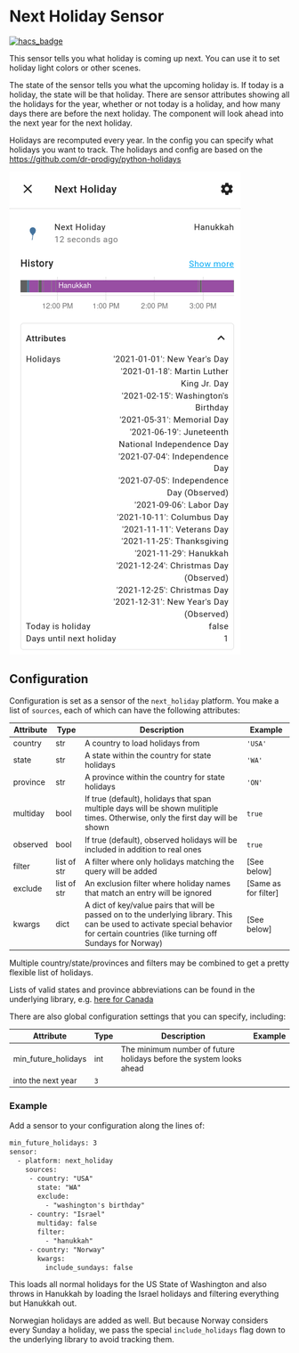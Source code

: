 # Next Holiday Sensor

[![hacs_badge](https://img.shields.io/badge/HACS-Custom-orange.svg)](https://github.com/partofthething/next-holiday-sensor)

This sensor tells you what holiday is coming up next. You can use it to set holiday light
colors or other scenes. 

The state of the sensor tells you what the upcoming holiday is. If today is a holiday, the
state will be that holiday. There are sensor attributes showing all the holidays for the
year, whether or not today is a holiday, and how many days there are before the next
holiday. The component will look ahead into the next year for the next holiday.

Holidays are recomputed every year. In the config you can specify what holidays you want
to track. The holidays and config are based on the
https://github.com/dr-prodigy/python-holidays

![An example screenshot](screenshot.png)

## Configuration

Configuration is set as a sensor of the `next_holiday` platform.  You make a list of
`sources`, each of which can have the following attributes:

| Attribute   | Type  |  Description | Example|
| --- | --- | --- | --- |
| country| str | A country to load holidays from | `'USA'`
| state | str | A state within the country for state holidays | `'WA'`
| province | str | A province within the country for state holidays | `'ON'` 
| multiday | bool | If true (default), holidays that span multiple days will be shown mulitiple times. Otherwise, only the first day will be shown| `true` 
| observed | bool | If true (default), observed holidays will be included in addition to real ones| `true`
| filter | list of str | A filter where only holidays matching the query will be added| [See below] 
| exclude | list of str | An exclusion filter where holiday names that match an entry will be ignored | [Same as for filter]
| kwargs | dict | A dict of key/value pairs that will be passed on to the underlying library. This can be used to activate special behavior for certain countries (like turning off Sundays for Norway)| [See below]

Multiple country/state/provinces and filters may be combined to get a pretty flexible
list of holidays.

Lists of valid states and province abbreviations can be found 
in the underlying library, e.g. [here for
Canada](https://github.com/dr-prodigy/python-holidays/blob/master/holidays/countries/canada.py)

There are also global configuration settings that you can specify, including:

| Attribute   | Type  |  Description | Example|
| --- | --- | --- | --- |
| min\_future\_holidays| int | The minimum number of future holidays before the system looks ahead
into the next year| `3`

### Example

Add a sensor to your configuration along the lines of:

    min_future_holidays: 3
    sensor:
      - platform: next_holiday
        sources: 
         - country: "USA"
           state: "WA"
           exclude:
             - "washington's birthday"
         - country: "Israel"
           multiday: false
           filter:
             - "hanukkah"
         - country: "Norway"
           kwargs:
             include_sundays: false

This loads all normal holidays for the US State of Washington and also
throws in Hanukkah by loading the Israel holidays and filtering everything
but Hanukkah out.

Norwegian holidays are added as well. But because Norway considers every Sunday
a holiday, we pass the special `include_holidays` flag down to the underlying 
library to avoid tracking them.
